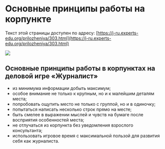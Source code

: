 # Основные принципы работы на корпункте

Текст этой страницы доступен по адресу: [https://j-ru.experts-edu.org/prilozheniya/303.html](https://j-ru.experts-edu.org/prilozheniya/303.html)

![](https://chart.googleapis.com/chart?cht=qr\&chl=https%3A%2F%2Fj-ru.experts-edu.org%2Fprilozheniya%2F303.html\&chs=180x180\&choe=UTF-8\&chld=L|2)

## Основные принципы работы в корпунктах на деловой игре «Журналист»

* из минимума информации добыть максимум;
* особое внимание не только к крупным, но и к малейшим деталям места;
* попробовать ощутить место не только с группой, но и в одиночку;
* попытаться написать несколько строк прямо на месте;
* быть смелее в выражении мыслей и чувств на бумаге после восприятия особенностей места;
* не отлучаться из корпункта без уведомления взрослого консультанта;
* использовать игровое время с максимальной пользой для развития себя как журналиста.
